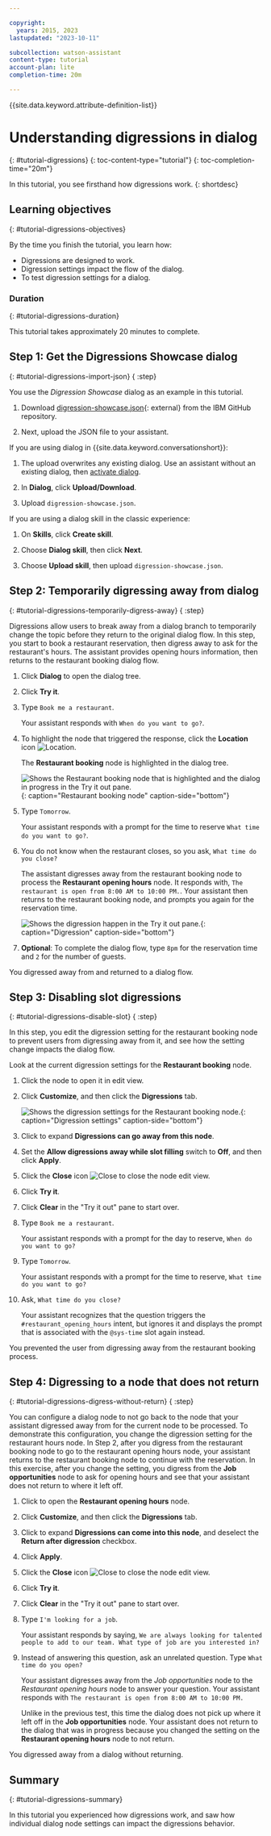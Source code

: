```yaml
---

copyright:
  years: 2015, 2023
lastupdated: "2023-10-11"

subcollection: watson-assistant
content-type: tutorial
account-plan: lite
completion-time: 20m

---
```


{{site.data.keyword.attribute-definition-list}}

# Understanding digressions in dialog
{: #tutorial-digressions}
{: toc-content-type="tutorial"}
{: toc-completion-time="20m"}

In this tutorial, you see firsthand how digressions work.
{: shortdesc}

## Learning objectives
{: #tutorial-digressions-objectives}

By the time you finish the tutorial, you learn how:

- Digressions are designed to work.
- Digression settings impact the flow of the dialog.
- To test digression settings for a dialog.

### Duration
{: #tutorial-digressions-duration}

This tutorial takes approximately 20 minutes to complete.

## Step 1: Get the Digressions Showcase dialog
{: #tutorial-digressions-import-json}
{ :step}

You use the *Digression Showcase* dialog as an example in this tutorial. 

1. Download [digression-showcase.json](https://github.com/watson-developer-cloud/community/blob/master/watson-assistant/digression-showcase.json){: external} from the IBM GitHub repository.

2. Next, upload the JSON file to your assistant. 

If you are using dialog in {{site.data.keyword.conversationshort}}:

1. The upload overwrites any existing dialog. Use an assistant without an existing dialog, then [activate dialog](/docs/watson-assistant?topic=watson-assistant-skill-dialog-add). 

1. In **Dialog**, click **Upload/Download**. 

1. Upload `digression-showcase.json`.

If you are using a dialog skill in the classic experience:

1. On **Skills**, click **Create skill**.

1. Choose **Dialog skill**, then click **Next**.

1. Choose **Upload skill**, then upload `digression-showcase.json`.

## Step 2: Temporarily digressing away from dialog
{: #tutorial-digressions-temporarily-digress-away}
{ :step}

Digressions allow users to break away from a dialog branch to temporarily change the topic before they return to the original dialog flow. In this step, you start to book a restaurant reservation, then digress away to ask for the restaurant's hours. The assistant provides opening hours information, then returns to the restaurant booking dialog flow.

1. Click **Dialog** to open the dialog tree.

1. Click **Try it**.

1. Type `Book me a restaurant`.

   Your assistant responds with `When do you want to go?`.

1. To highlight the node that triggered the response, click the **Location** icon ![Location](images/try-it-location.svg).

   The **Restaurant booking** node is highlighted in the dialog tree.
   
   ![Shows the Restaurant booking node that is highlighted and the dialog in progress in the Try it out pane.](images/tut-dig-location.png){: caption="Restaurant booking node" caption-side="bottom"}

1. Type `Tomorrow`.

    Your assistant responds with a prompt for the time to reserve `What time do you want to go?`.

1. You do not know when the restaurant closes, so you ask, `What time do you close?`

    The assistant digresses away from the restaurant booking node to process the **Restaurant opening hours** node. It responds with, `The restaurant is open from 8:00 AM to 10:00 PM.`. Your assistant then returns to the restaurant booking node, and prompts you again for the reservation time.

    ![Shows the digression happen in the Try it out pane.](images/tut-dig-digression.png){: caption="Digression" caption-side="bottom"}

1. **Optional**: To complete the dialog flow, type `8pm` for the reservation time and `2` for the number of guests.

You digressed away from and returned to a dialog flow.

## Step 3: Disabling slot digressions
{: #tutorial-digressions-disable-slot}
{ :step}

In this step, you edit the digression setting for the restaurant booking node to prevent users from digressing away from it, and see how the setting change impacts the dialog flow.

Look at the current digression settings for the **Restaurant booking** node. 

1. Click the node to open it in edit view.

1. Click **Customize**, and then click the **Digressions** tab.

   ![Shows the digression settings for the Restaurant booking node.](images/tut-dig-resto-settings.png){: caption="Digression settings" caption-side="bottom"}

1. Click to expand **Digressions can go away from this node**.

1. Set the **Allow digressions away while slot filling** switch to **Off**, and then click **Apply**.

1. Click the **Close** icon ![Close](images/close-x.svg) to close the node edit view.

1. Click **Try it**.

1. Click **Clear** in the "Try it out" pane to start over. 

1. Type `Book me a restaurant`.

    Your assistant responds with a prompt for the day to reserve, `When do you want to go?`

1. Type `Tomorrow`.

    Your assistant responds with a prompt for the time to reserve, `What time do you want to go?`

1. Ask, `What time do you close?`

    Your assistant recognizes that the question triggers the `#restaurant_opening_hours` intent, but ignores it and displays the prompt that is associated with the `@sys-time` slot again instead.

You prevented the user from digressing away from the restaurant booking process.

## Step 4: Digressing to a node that does not return
{: #tutorial-digressions-digress-without-return}
{ :step}

You can configure a dialog node to not go back to the node that your assistant digressed away from for the current node to be processed. To demonstrate this configuration, you change the digression setting for the restaurant hours node. In Step 2, after you digress from the restaurant booking node to go to the restaurant opening hours node, your assistant returns to the restaurant booking node to continue with the reservation. In this exercise, after you change the setting, you digress from the **Job opportunities** node to ask for  opening hours and see that your assistant does not return to where it left off.

1. Click to open the **Restaurant opening hours** node.

1. Click **Customize**, and then click the **Digressions** tab.

1. Click to expand **Digressions can come into this node**, and deselect the **Return after digression** checkbox. 

1. Click **Apply**.

1. Click the **Close** icon ![Close](images/close-x.svg) to close the node edit view.

1. Click **Try it**.

1. Click **Clear** in the "Try it out" pane to start over. 

1. Type `I'm looking for a job`.

    Your assistant responds by saying, `We are always looking for talented people to add to our team. What type of job are you interested in?`

1. Instead of answering this question, ask an unrelated question. Type `What time do you open?`

    Your assistant digresses away from the *Job opportunities* node to the *Restaurant opening hours* node to answer your question. Your assistant responds with `The restaurant is open from 8:00 AM to 10:00 PM.`

    Unlike in the previous test, this time the dialog does not pick up where it left off in the **Job opportunities** node. Your assistant does not return to the dialog that was in progress because you changed the setting on the **Restaurant opening hours** node to not return.

You digressed away from a dialog without returning.

## Summary
{: #tutorial-digressions-summary}

In this tutorial you experienced how digressions work, and saw how individual dialog node settings can impact the digressions behavior.
